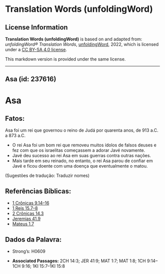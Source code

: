 # Translation Words (unfoldingWord)

## License Information

**Translation Words (unfoldingWord)** is based on and adapted from: _unfoldingWord® Translation Words_, [unfoldingWord](https://unfoldingword.org/utw), 2022, which is licensed under a [CC BY-SA 4.0 license](https://creativecommons.org/licenses/by-sa/4.0/legalcode.en).

This markdown version is provided under the same license.



--------------------------------

## Asa (id: 237616)

Asa
===

Fatos:
------

Asa foi um rei que governou o reino de Judá por quarenta anos, de 913 a.C. a 873 a.C.

* O rei Asa foi um bom rei que removeu muitos ídolos de falsos deuses e fez com que os israelitas começassem a adorar Javé novamente.
* Javé deu sucesso ao rei Asa em suas guerras contra outras nações.
* Mais tarde em seu reinado, no entanto, o rei Asa parou de confiar em Javé e ficou doente com uma doença que eventualmente o matou.

(Sugestões de tradução: Traduzir nomes)

Referências Bíblicas:
---------------------

* [1 Crônicas 9\.14–16](https://ref.ly/1Chr9:14-1Chr9:16)
* [1 Reis 15\.7–8](https://ref.ly/1Kgs15:7-1Kgs15:8)
* [2 Crônicas 14\.3](https://ref.ly/2Chr14:3)
* [Jeremias 41\.9](https://ref.ly/Jer41:9)
* [Mateus 1\.7](https://ref.ly/Matt1:7)

Dados da Palavra:
-----------------

* Strong’s: H0609

* **Associated Passages:** 2CH 14:3; JER 41:9; MAT 1:7; MAT 1:8; 1CH 9:14–1CH 9:16; 1KI 15:7–1KI 15:8

